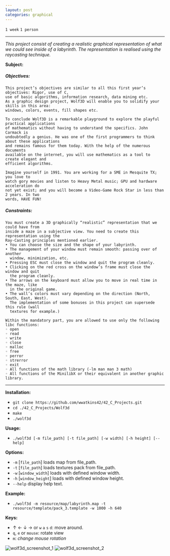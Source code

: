 ```yaml
---
layout: post
categories: graphical
---
```


`1 week`
`1 person`

---

_This project consist of creating a realistic graphical representation of what we could see inside of a labyrinth._
_The representation is realised using the raycasting technique._

__Subject:__
##### Objectives:
```
This project’s objectives are similar to all this first year’s objectives: Rigor, use of C,
use of basic algorithms, information research, data mining etc.
As a graphic design project, Wolf3D will enable you to solidify your skills in this area:
windows, colors, events, fill shapes etc.
```
```
To conclude Wolf3D is a remarkable playground to explore the playful practical applications
of mathematics without having to understand the specifics. John Carmack is
undoubtedly a genius. He was one of the first programmers to think about these applications
and remains famous for them today. With the help of the numerous documents
available on the internet, you will use mathematics as a tool to create elegant and
efficient algorithms.
```
```
Imagine yourself in 1991. You are working for a SME in Mesquite TX; you love to
watch gory movies and listen to Heavy Metal music; GPU and hardware acceleration do
not yet exist; and you will become a Video-Game Rock Star in less than 2 years. In two
words, HAVE FUN!
```
##### Constraints:
```
You must create a 3D graphically “realistic” representation that we could have from
inside a maze in a subjective view. You need to create this representation using the
Ray-Casting principles mentioned earlier.
• You can choose the size and the shape of your labyrinth.
• The management of your window must remain smooth: passing over of another
  window, minimization, etc.
• Pressing ESC must close the window and quit the program cleanly.
• Clicking on the red cross on the window’s frame must close the window and quit
  the program cleanly.
• The arrows on the keyboard must allow you to move in real time in the maze, like
  in the original game.
• The wall’s colors must vary depending on the direction (North, South, East, West).
  The implementation of some bonuses in this project can supersede this rule (wall
  textures for example.)
```
```
Within the mandatory part, you are allowed to use only the following libc functions:
◦ open
◦ read
◦ write
◦ close
◦ malloc
◦ free
◦ perror
◦ strerror
◦ exit
◦ All functions of the math library (-lm man man 3 math)
◦ All functions of the MinilibX or their equivalent in another graphic library.
```
---
__Installation:__

* `git clone https://github.com/wwatkins42/42_C_Projects.git`
* `cd ./42_C_Projects/Wolf3d`
* `make`
* `./wolf3d`

**Usage:**
* `./wolf3d [-m file_path] [-t file_path] [-w width] [-h height] [--help]`

**Options:**
* `-m` [`file_path`]      loads map from file_path.
* `-t` [`file_path`]      loads textures pack from file_path.
* `-w` [`window_width`] loads with defined window width.
* `-h` [`window_height`]  loads with defined window height.
* `--help`  display help text.

**Example:**
* `./wolf3d -m resource/map/labyrinth.map -t resource/template/pack_3.template -w 1000 -h 640`

**Keys:**
* &#8593; &#8592; &#8595; &#8594; or `w` `a` `s` `d`: move around.
* `q`, `e` or `mouse`: rotate view
* `m`: *change mouse rotation*

![wolf3d_screenshot_1](https://cdn.rawgit.com/wwatkins42/42_C_Projects/master/screenshots/screenshot_wolf3d_1.png "wolf3d")
![wolf3d_screenshot_2](https://cdn.rawgit.com/wwatkins42/42_C_Projects/master/screenshots/screenshot_wolf3d_2.png "wolf3d")
